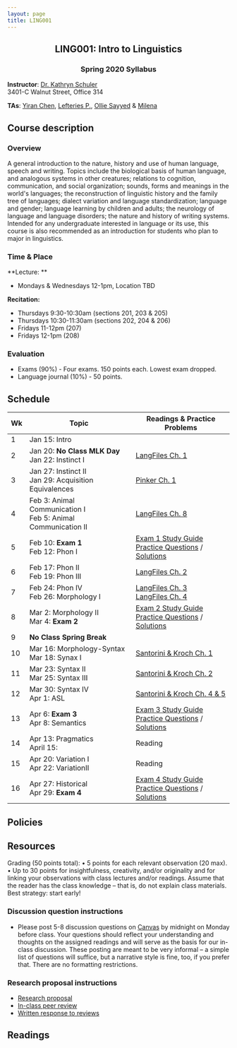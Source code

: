 ```yaml
---
layout: page
title: LING001 
---
```


<h2 align="center">LING001: Intro to Linguistics</h2>
<h3 align="center">Spring 2020 Syllabus</h3>

**Instructor**: [Dr. Kathryn Schuler](mailto:kschuler@sas.upenn.edu)  
3401-C Walnut Street, Office 314

**TAs**: [Yiran Chen](), [Lefteries P.](), [Ollie Sayyed]() & [Milena]()


## Course description

### Overview
A general introduction to the nature, history and use of human language, speech and writing. Topics include the biological basis of human language, and analogous systems in other creatures; relations to cognition, communication, and social organization; sounds, forms and meanings in the world's languages; the reconstruction of linguistic history and the family tree of languages; dialect variation and language standardization; language and gender; language learning by children and adults; the neurology of language and language disorders; the nature and history of writing systems. Intended for any undergraduate interested in language or its use, this course is also recommended as an introduction for students who plan to major in linguistics.

### Time & Place

**Lecture: **

  - Mondays & Wednesdays 12-1pm, Location TBD
  
**Recitation:**

  - Thursdays 9:30-10:30am (sections 201, 203 & 205)
  - Thursdays 10:30-11:30am (sections 202, 204 & 206)
  - Fridays 11-12pm (207)
  - Fridays 12-1pm (208)

### Evaluation 
- Exams (90%) - Four exams. 150 points each. Lowest exam dropped.
- Language journal (10%) - 50 points.


## Schedule

Wk  | Topic | Readings & Practice Problems
  --- | --- | --- 
1 | Jan 15: Intro | 
2 | Jan 20: **No Class MLK Day**<br>Jan 22: Instinct I | [LangFiles Ch. 1]()
3 | Jan 27: Instinct II<br>Jan 29: Acquisition Equivalences  | [Pinker Ch. 1]()
4 | Feb 3: Animal Communication I<br>Feb 5: Animal Communication II   | [LangFiles Ch. 8]()
5 | Feb 10: **Exam 1** <br> Feb 12: Phon I |  [Exam 1 Study Guide]()<br>[Practice Questions]() / [Solutions]()
6 | Feb 17: Phon II<br>Feb 19: Phon III | [LangFiles Ch. 2]()
7 | Feb 24: Phon IV<br>Feb 26: Morphology I | [LangFiles Ch. 3]() <br>[LangFiles Ch. 4]()
8 | Mar 2: Morphology II<br>Mar 4: **Exam 2** | [Exam 2 Study Guide]()<br>[Practice Questions]() / [Solutions]()
9 | **No Class Spring Break** |  
10 | Mar 16: Morphology-Syntax<br>Mar 18: Synax I | [Santorini & Kroch Ch. 1]()
11 | Mar 23: Syntax II<br>Mar 25: Syntax III |  [Santorini & Kroch Ch. 2]()
12 | Mar 30: Syntax IV<br> Apr 1: ASL | [Santorini & Kroch Ch. 4 & 5]()
13 | Apr 6: **Exam 3**<br> Apr 8: Semantics | [Exam 3 Study Guide]()<br>[Practice Questions]() / [Solutions]()
14 | Apr 13: Pragmatics<br>April 15: | Reading
15 | Apr 20:  Variation I<br> Apr 22: VariationII | Reading
16 | Apr 27: Historical<br>Apr 29: **Exam 4** | [Exam 4 Study Guide]()<br>[Practice Questions]() / [Solutions]()

## Policies

## Resources
Grading (50 points total):
• 5 points for each relevant observation (20 max).
• Up to 30 points for insightfulness, creativity, and/or originality and for linking your observations with class lectures and/or readings. Assume that the reader has the class knowledge – that is, do not explain class materials. Best strategy: start early!

### Discussion question instructions

* Please post 5-8 discussion questions on [Canvas](https://canvas.upenn.edu/) by midnight on Monday before class. Your questions should reflect your understanding and thoughts on the assigned readings and will serve as the basis for our in-class discussion. These posting are meant to be very informal – a simple list of questions will suffice, but a narrative style is fine, too, if you prefer that.  There are no formatting restrictions.

### Research proposal instructions

* [Research proposal](spring2019/research-proposal.html)
* [In-class peer review](spring2019/research-proposal.html#in-class-peer-review)
* [Written response to reviews](spring2019/research-proposal.html#written-response-to-reviews)


## Readings

